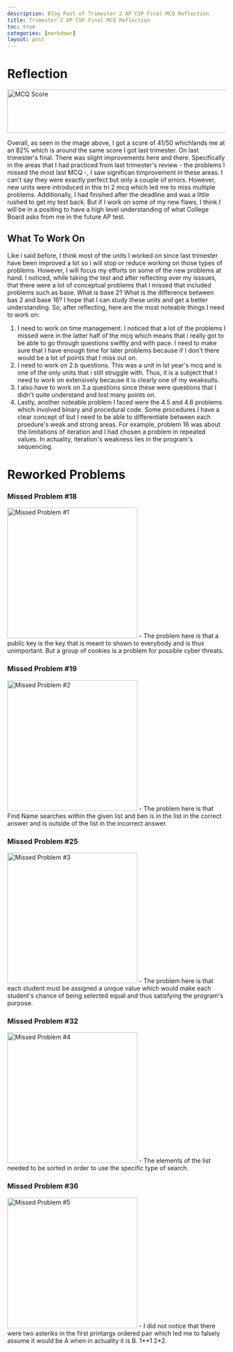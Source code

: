 ```yaml
---
description: Blog Post of Trimester 2 AP CSP Final MCQ Reflection
title: Trimester 2 AP CSP Final MCQ Reflection
toc: true
categories: [markdown]
layout: post
---
```


# Reflection

<img src="{{site.baseurl}}/images/Screenshot (109).png" alt="MCQ Score" style="width:650px;height:100px;">
 
 Overall, as seen in the image above, I got a score of 41/50 whichlands me at an 82% which is around the same score I got last trimester. On last trimester's final. There was slight improvements here and there. Specifically in the areas that I had practiced from last trimester's review - the problems I missed the most last MCQ -, I saw significan timprovement in these areas. I can't say they were exactly perfect but only a couple of errors. However, new units were introduced in this tri 2 mcq which led me to miss multiple problems. Additionally, I had finished after the deadline and was a little rushed to get my test back. But if I work on some of my new flaws, I think I will be in a positing to have a high level understanding of what College Board asks from me in the future AP test.

 ## What To Work On

 Like i said before, I think most of the units I worked on since last trimester have been improved a lot so i will stop or reduce working on those types of problems. However, I will focus my efforts on some of the new problems at hand. I noticed, while taking the test and after reflecting over my isssues, that there were a lot of conceptual problems that I missed that included problems such as base. What is base 2? What is the difference between bas 2 and base 16? I hope that I can study these units and get a better understanding. So, after reflecting, here are the most noteable things I need to work on:
 1. I need to work on time management. I noticed that a lot of the problems I missed were in the latter half of the mcq which means that i really got to be able to go through questions swiftly and with pace. I need to make sure that I have enough time for later problems because if I don't there would be a lot of points that I miss out on.
 2. I need to work on 2.b questions. This was a unit in lst year's mcq and is one of the only units that i still struggle with. Thus, it is a subject that I need to work on extensively because it is clearly one of my weaksuits. 
 3. I also have to work on 3.a questions since these were questions that I didn't quite understand and lost many points on.
 4. Lastly, another noteable problem I faced were the 4.5 and 4.6 problems which involved binary and procedural code. Some procedures I have a clear concept of but I need to be able to differentiate between each proedure's weak and strong areas. For example, problem 16 was about the limitations of iteration and I had chosen a problem in repeated values. In actuality, iteration's weakness lies in the program's sequencing.

 # Reworked Problems

 ### Missed Problem #18
<img src="{{site.baseurl}}/images/Screenshot (118).png" alt="Missed Problem #1" style="width:300px;height:300px;">
- The problem here is that a public key is the key that is meant to shown to everybody and is thus unimportant. But a group of cookies is a problem for possible cyber threats.

### Missed Problem #19
<img src="{{site.baseurl}}/images/Screenshot (119).png" alt="Missed Problem #2" style="width:300px;height:300px;">
- The problem here is that Find Name searches within the given list and ben is in the list in the correct answer and is outside of the list in the incorrect answer.

### Missed Problem #25
<img src="{{site.baseurl}}/images/Screenshot (120).png" alt="Missed Problem #3" style="width:300px;height:300px;">
- The problem here is that each student must be assigned a unique value which would make each student's chance of being selected equal and thus satisfying the program's purpose.

### Missed Problem #32
<img src="{{site.baseurl}}/images/Screenshot (122).png" alt="Missed Problem #4" style="width:300px;height:300px;">
- The elements of the list needed to be sorted in order to use the specific type of search.

### Missed Problem #36
<img src="{{site.baseurl}}/images/Screenshot (123).png" alt="Missed Problem #5" style="width:300px;height:300px;">
- I did not notice that there were two asteriks in the first printargs ordered pair which led me to falsely assume it would be A when in actuality it is B. 1**1 2*2.
